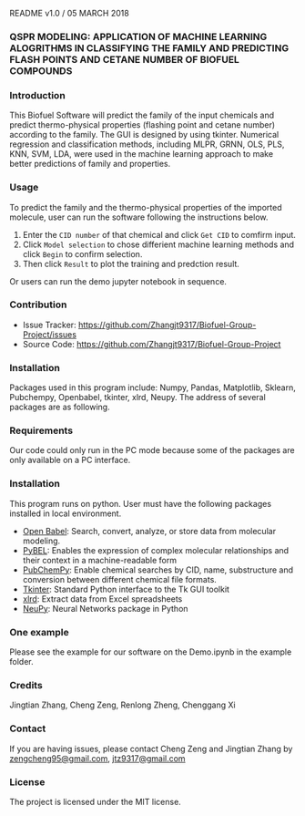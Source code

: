 README v1.0 / 05 MARCH 2018

### QSPR MODELING: APPLICATION OF MACHINE LEARNING ALOGRITHMS IN CLASSIFYING THE FAMILY AND PREDICTING FLASH POINTS AND CETANE NUMBER OF BIOFUEL COMPOUNDS

### Introduction

This Biofuel Software will predict the family of the input chemicals and predict thermo-physical properties (flashing point and cetane number) according to the family. The GUI is designed by using tkinter. Numerical regression and classification methods, including MLPR, GRNN, OLS, PLS, KNN, SVM, LDA, were used in the machine learning approach to make better predictions of family and properties.

### Usage

To predict the family and the thermo-physical properties  of the imported molecule, user can run the software following the instructions below.
1. Enter the `CID number` of that chemical and click `Get CID` to comfirm input. 
2. Click `Model selection` to chose differient machine learning methods and click `Begin` to confirm selection. 
3. Then click `Result` to plot the training and predction result.

Or users can run the demo jupyter notebook in sequence.

### Contribution

- Issue Tracker: https://github.com/Zhangjt9317/Biofuel-Group-Project/issues
- Source Code: https://github.com/Zhangjt9317/Biofuel-Group-Project

### Installation

Packages used in this program include:
Numpy, Pandas, Matplotlib, Sklearn, Pubchempy, Openbabel, tkinter, xlrd, Neupy. The address of several packages are as following. 

### Requirements

Our code could only run in the PC mode because some of the packages are only available on a PC interface.

### Installation

This program runs on python. User must have the following packages installed in local environment.
* [Open Babel](http://openbabel.org/wiki/Main_Page): Search, convert, analyze, or store data from molecular modeling.
* [PyBEL](http://pybel.readthedocs.io/en/latest/): Enables the expression of complex molecular relationships and their context in a machine-readable form
* [PubChemPy](https://pubchempy.readthedocs.io/en/latest/): Enable chemical searches by CID, name, substructure and conversion between different chemical file formats.
* [Tkinter](https://docs.python.org/2/library/tkinter.html): Standard Python interface to the Tk GUI toolkit
* [xlrd](https://pypi.python.org/pypi/xlrd): Extract data from Excel spreadsheets
* [NeuPy](http://neupy.com/docs/tutorials.html#): Neural Networks package in Python

### One example

Please see the example for our software on the Demo.ipynb in the example folder.

### Credits

Jingtian Zhang, Cheng Zeng, Renlong Zheng, Chenggang Xi

### Contact

If you are having issues, please contact Cheng Zeng and Jingtian Zhang by zengcheng95@gmail.com, jtz9317@gmail.com

### License

The project is licensed under the MIT license.

